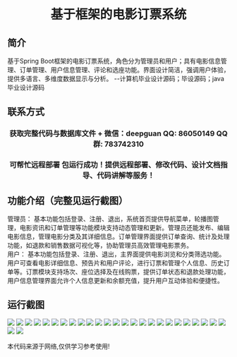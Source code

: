 <p><h1 align="center">基于框架的电影订票系统</h1></p>

## 简介
基于Spring Boot框架的电影订票系统，角色分为管理员和用户；具有电影信息管理、订单管理、用户信息管理、评论和选座功能。界面设计简洁，强调用户体验，提供多语言、多维度数据显示与分析。    --计算机毕业设计源码；毕设源码；java毕业设计源码


## 联系方式
<p><h3 align="center">获取完整代码与数据库文件 + 微信：deepguan QQ: 86050149 QQ群: 783742310</h3></p>
<p><h3 align="center">可帮忙远程部署 包运行成功！提供远程部署、修改代码、设计文档指导、代码讲解等服务！</h3></p>

## 功能介绍（完整见运行截图）
管理员： 基本功能包括登录、注册、退出，系统首页提供导航菜单，轮播图管理，电影资讯和订单管理等功能模块支持动态管理和更新。管理员还能发布、编辑电影信息，管理电影分类及其详细信息。订单管理界面提供订单查询、统计及处理功能，如退款和销售数据可视化等，协助管理员高效管理电影票务。  
用户： 基本功能包括登录、注册、退出，主界面提供电影浏览和分类筛选功能。用户可查看电影详细信息、预告片和用户评论，进行订票和管理个人信息、历史订单等。订票模块支持场次、座位选择及在线购票，提供订单状态和退款处理功能，用户信息管理界面允许个人信息更新和余额充值，提升用户互动体验和便捷性。


## 运行截图
![](img/001.jpg)
![](img/002.jpg)
![](img/003.jpg)
![](img/004.jpg)
![](img/005.jpg)
![](img/006.jpg)
![](img/007.jpg)
![](img/008.jpg)
![](img/009.jpg)
![](img/010.jpg)
![](img/011.jpg)
![](img/012.jpg)
![](img/013.jpg)
![](img/014.jpg)
![](img/015.jpg)
![](img/016.jpg)
![](img/017.jpg)
![](img/018.jpg)
![](img/019.jpg)
![](img/020.jpg)
![](img/021.jpg)
![](img/022.jpg)
![](img/023.jpg)
![](img/024.jpg)
![](img/025.jpg)
![](img/026.jpg)
![](img/027.jpg)

<p>本代码来源于网络,仅供学习参考使用!</p>
